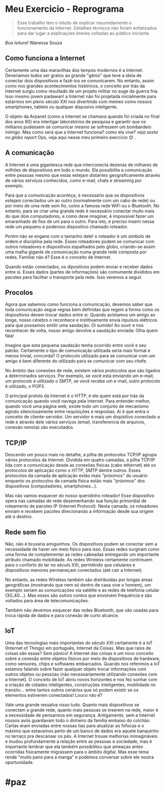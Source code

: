 # Meu Exercicio - Reprograma

>Esse trabalho tem o intuito de explicar resumidamente o funcionamento da Internet. Detalhes técnicos não foram enfatizados para dar lugar a explicações breves voltadas ao público iniciante.

*Boa leitura!*
Wanessa Souza

## Como funciona a Internet

Certamente uma das maravilhas dos tempos modernos é a Internet. Deveriamos todos ser gratos ao grande "gênio" que teve a ideia de conectar dois dispositivos e fazê-los se comunicarem. No entanto, assim como nos grandes acontecimentos históricos, o conceito por trás da Internet surgiu como resultado de um projeto militar no auge da guerra fria. Isso mesmo jovem padawan! a Internet não foi projetada inicialmente para estarmos em pleno século XXI nos divertindo com memes como nossos smartphones, tablets ou qualquer disposivo inteligente. 

O objeto da Arpanet (como a Internet se chamava quando foi criada no final dos anos 60) era interligar laboratórios de pesquisa e garantir que os militares pudessem se comunicar mesmo se sofressem um bombardeio inimigo. Mas como será que a Internet funciona? como ela vive? _veja sexta no globo report_ Ops, veja aqui nesse meu primeiro exercício :blush: .

## A comunicação

A Internet é uma gigantesca rede que interconecta dezenas de milhares de milhões de dispositivos em todo o mundo. Ela possibilita a comunicação entre pessoas mesmo que estas estejam distantes geograficamente através de vários serviços conhecidos, como e-mail, chats e streaming por exemplo.

Para que a comunicação aconteça, é necessário que os dispositivos estejam conectados um ao outro (normalmente com um cabo de rede) ou por meio de uma rede sem fio, como a famosa rede WiFi ou o Bluetooth. No entanto, para se criar uma grande rede é necessário conectar muito mais do que dois computadores, e como deve imaginar, é impossível fazer um emaranhado de fios de um para o outro. Para isto, é preciso inserir nessa rede um pequeno e poderoso dispositivo chamado roteador. 

Porém não se engane com o tamanho dele! o roteador é um simbolo de ordem e disciplina pela rede. Esses roteadores podem se comunicar com outros roteadores e dispositivos espalhados pelo globo, criando-se assim uma malha gigante de comunicação numa grande rede composta por redes. Familiar não é? Esse é o conceito de Internet.

Quando estão conectados, os dipositivos podem enviar e receber dados entre si. Esses dados (partes de informações) são comumente divididos em pacotes para facilitar o transporte pela rede. Isso veremos a seguir.

## Procolos

Agora que sabemos como funciona a comunicação, devemos saber que toda comunicação segue regras bem definidas que regem a forma como os dispositivos devem trocar dados entre si. Quando avistamos um amigo ao longe, nosso cérebro o reconhece e institivamente envia inpulsos elétricos para que possamos emitir uma saudação: Oi sumido! Ao ouvir e nos reconhecer de volta, nosso amigo devolve a saudação enviada: Olha quem fala!

Imagine que esta pequena saudação tenha ocorrido entre você e seu patrão. Certamente o tipo de comunicação utilizada seria mais formal e menos trivial, concorda? O protocolo utilizado para se comunicar com um amigo é bem diferente do utilizado para se comunicar com seu chefe.

No âmbito das conexões de rede, existem vários protocolos que são ligados a determinados serviços. Por exemplo, se você esta enviando um e-mail, um protocolo é utilizado o SMTP, se você recebe um e-mail, outro protocolo é utilizado, o POP3.

O principal protolo da Internet é o HTTP, é ele quem está por trás da comunicação quando você navega pela Internet. Para entender melhor, quando você uma página web, existe todo um conjunto de mecanismo agindo silenciosamente entre requisições e respostas. Ai é que entra o conceito de cliente-servidor. Um servidor é mais um dispisitivo conectado a rede e através dele vários serviços (email, transferencia de arquivos, conexão remota) são executados.

## TCP/IP

Descendo um pouco mais no detalhe, a pilha de protocolos TCP/IP agrupa vários protocolos da Internet. Dividida em quatro camadas, a pilha TCP/IP lida com a comunicação desde as conexões físicas (cabo ethernet) até os protocolos de aplicação como o HTTP, SMTP dentre outros. Esses protocolos da camada de aplicação estão mais "próximos" do usuário enquanto os protocolos da camada física estão mais "próximos" dos dispositivos (computadores, smartphones...). 

Mas não vamos esquecer do nosso queridinho roteador! Esse dispositivo opera nas camadas de rede desemenhando sua função primordial de roteamento de pacotes IP (Internet Protocol). Nesta camada, os roteadores enviam e recebem pacotes direcionando a informação desde sua origem até o destino. 

## Rede sem fio

Não, não é bruxaria amiguinhos. Os dispositivos podem se conectar sem a necessidade de haver um meio físico para isso. Essas redes surgiram como uma forma de complementar as redes cabeadas entregando um importante atributo chamado mobilidade. As redes Wireless certamente contrinuem para o conforto do lar no século XXI, permitindo que celulares e dispositivos menores permaneçam conectados (até cair a Internet). 

No entanto, as redes Wireless também são distribuidas por longas áreas geográficas (mostrando que nem só dentro de casa vive o homem), um exemplo seriam as comunicações via satélite e as redes de telefonia celular (3G,4G...). Mas esses são outros contos que envolvem frequência e são voltados para área de telecomunicações. 

Também não devemos esquecer das redes Bluetooth, que são usadas para troca rápida de dados e para conexão de curto alcance.

## IoT

Uma das tecnologias mais importantes do século XXI certamente é a IoT (Internet of Things) em português, Internet da Coisas. Mas que raios de coisas são essas? Sem pânico! A Internet das coisas é um novo conceito sobre a conexão entre objetos físicos por meio de dispositivos de hardware, como sensores, chips e softwares embarcados. Quando nos referimos a IoT estamos falando sobre fazer qualquer objeto trocar informações com outros objetos ou pessoas (não necessariamente utilizando conexões com a Internet). O conceito de IoT abriu novos horizontes e nos fez sonhar com a criação de cidades inteligentes, construções inteligentes, mobilidade no transito... entre tantos outros cenários que só podem existir se os elementos estiverem conectados! Louco não é?

Vale uma grande ressalva nisso tudo. Quanto mais dispositivos se conectam a grande rede, quanto mais pessoas se inserem na rede, maior é a necessidade de pensarmos em segurança. Antigamente, sem a Internet nossos avós guardavam todo o dinheiro da família embaixo do colchão. Cartas eram enviadas entre nossas tias para atualizar as fofocas e o máximo que estavamos perto de um banco de dados era aquele banquinho no terraço pra descansar os pés. A Internet trouxe melhorias inimagináveis e mudou profundamente a relação entre as pessoas e sociedade, mas é importante lembrar que ela também possibilitou que ameaças antes ocorridas fisicamente migrassem para o âmbito digital. Mas esse tema rende "muito pano para a manga" e podemos conversar sobre ele noutra oportunidade.

# #paz